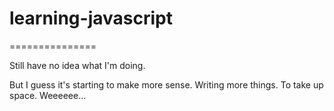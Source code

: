 # learning-javascript
===============

Still have no idea what I'm doing.

But I guess it's starting to make more sense.
Writing more things.
To take up space.
Weeeeee...
